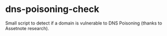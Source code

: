 # dns-poisoning-check
Small script to detect if a domain is vulnerable to DNS Poisoning (thanks to Assetnote research).
